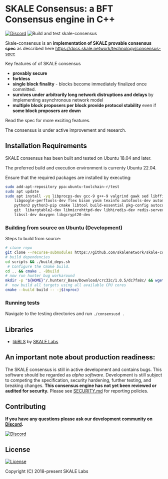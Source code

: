 # SKALE Consensus: a BFT Consensus engine in C++

[![Discord](https://img.shields.io/discord/534485763354787851.svg)](https://discord.gg/vvUtWJB)
![Build and test skale-consensus](https://github.com/skalenetwork/skale-consensus/workflows/Build%20and%20test%20skale-consensus/badge.svg)


Skale-consensus  is an **implementation of SKALE provable consensus spec** as described here https://docs.skale.network/technology/consensus-spec

Key features of of SKALE consensus

* **provably secure**
* **forkless**
* **single block finality** - blocks become immediately finalized once committed.
* **survives under arbitrarily long network distruptions and delays** by implementing asynchronous network model
* **multiple block proposers per block provide protocol stability** even if **some block proposers are down**

Read the spec for more exciting features. 

The consensus is under active improvement and research.


## Installation Requirements

SKALE consensus has been built and tested on Ubuntu 18.04 and later.

The preferred build and execution environment is currenty Ubuntu 22.04.  

Ensure that the required packages are installed by executing:

```bash
sudo add-apt-repository ppa:ubuntu-toolchain-r/test
sudo apt update
sudo apt install -yq libprocps-dev gcc-9 g++-9 valgrind gawk sed libffi-dev ccache \
    libgoogle-perftools-dev flex bison yasm texinfo autotools-dev automake \
    python3 python3-pip cmake libtool build-essential pkg-config autoconf wget \
    git  libargtable2-dev libmicrohttpd-dev libhiredis-dev redis-server openssl \
    libssl-dev doxygen libgcrypt20-dev
```

### Building from source on Ubuntu (Development)

Steps to build from source:

```bash
# clone repo
git clone --recurse-submodules https://github.com/skalenetwork/skale-consensus.git
# build dependencies
cd scripts && ./build_deps.sh 
 # Configure the Cmake build.
cd .. && cmake . -Bbuild
# now run hunter bug workaround
mkdir -p "${HOME}"/.hunter/_Base/Download/crc32c/1.0.5/dc7fa8c/ && wget -O "${HOME}"/.hunter/_Base/Download/crc32c/1.0.5/dc7fa8c/hunter-1.0.5.tar.gz https://github.com/hunter-packages/crc32c/archive/refs/tags/hunter-1.0.5.tar.gz
#  now build all targets using all available CPU cores
cmake --build build -- -j$(nproc) 
```

### Running tests

Navigate to the testing directories and run `./consensusd .`

## Libraries

-   [libBLS](https://github.com/skalenetwork/libBLS) by [SKALE Labs](https://skalelabs.com/)


## An important note about production readiness:

The SKALE consensus is still in active development and contains bugs. This software should be regarded as _alpha software_. Development is still subject to competing the specification, security hardening, further testing, and breaking changes.  **This consensus engine has not yet been reviewed or audited for security.** Please see [SECURITY.md](SECURITY.md) for reporting policies.


## Contributing

**If you have any questions please ask our development community on [Discord](https://discord.gg/vvUtWJB).**

[![Discord](https://img.shields.io/discord/534485763354787851.svg)](https://discord.gg/vvUtWJB)

## License

[![License](https://img.shields.io/github/license/skalenetwork/skale-consensus.svg)](LICENSE)

Copyright (C) 2018-present SKALE Labs
